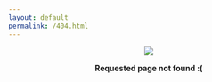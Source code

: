 ```yaml
---
layout: default
permalink: /404.html
---
```


<style type="text/css" media="screen">
  .container {
    margin: 10px auto;
    max-width: 600px;
    text-align: center;
  }
  h1 {
    margin: 30px 0;
    font-size: 4em;
    line-height: 1;
    letter-spacing: -1px;
  }
  /* Centered text */
 .centered {
    position: absolute;
    background-color: grey;
    top: 50%;
    left: 50%;
    transform: translate(-50%, -50%);
  }
</style>

<div class="container">
  <img src="{{site.baseurl}}/assets/404.png">
   <p><strong>Requested page not found :(</strong></p>
</div>

  

